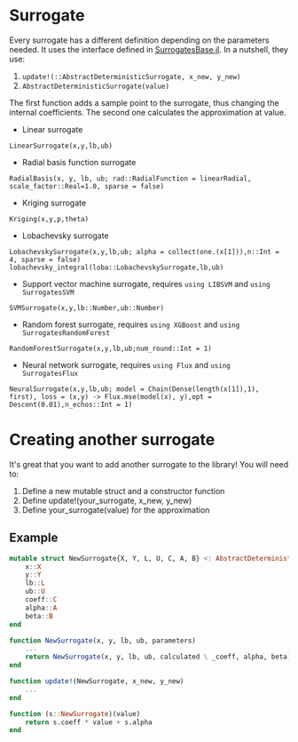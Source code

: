 # Surrogate

Every surrogate has a different definition depending on the parameters needed. It uses the interface defined in [SurrogatesBase.jl](https://github.com/SciML/SurrogatesBase.jl). In a nutshell, they use:

 1. `update!(::AbstractDeterministicSurrogate, x_new, y_new)`
 2. `AbstractDeterministicSurrogate(value)`

The first function adds a sample point to the surrogate, thus changing the internal coefficients. The second one calculates the approximation at value.

  - Linear surrogate

```@docs
LinearSurrogate(x,y,lb,ub)
```

  - Radial basis function surrogate

```@docs
RadialBasis(x, y, lb, ub; rad::RadialFunction = linearRadial, scale_factor::Real=1.0, sparse = false)
```

  - Kriging surrogate

```@docs
Kriging(x,y,p,theta)
```

  - Lobachevsky surrogate

```@docs
LobachevskySurrogate(x,y,lb,ub; alpha = collect(one.(x[1])),n::Int = 4, sparse = false)
lobachevsky_integral(loba::LobachevskySurrogate,lb,ub)
```

  - Support vector machine surrogate, requires `using LIBSVM` and `using SurrogatesSVM`

```
SVMSurrogate(x,y,lb::Number,ub::Number)
```

  - Random forest surrogate, requires `using XGBoost` and `using SurrogatesRandomForest`

```
RandomForestSurrogate(x,y,lb,ub;num_round::Int = 1)
```

  - Neural network surrogate, requires `using Flux` and `using SurrogatesFlux`

```
NeuralSurrogate(x,y,lb,ub; model = Chain(Dense(length(x[1]),1), first), loss = (x,y) -> Flux.mse(model(x), y),opt = Descent(0.01),n_echos::Int = 1)
```

# Creating another surrogate

It's great that you want to add another surrogate to the library!
You will need to:

 1. Define a new mutable struct and a constructor function
 2. Define update!(your\_surrogate, x\_new, y\_new)
 3. Define your\_surrogate(value) for the approximation

## Example

```julia
mutable struct NewSurrogate{X, Y, L, U, C, A, B} <: AbstractDeterministicSurrogate
    x::X
    y::Y
    lb::L
    ub::U
    coeff::C
    alpha::A
    beta::B
end

function NewSurrogate(x, y, lb, ub, parameters)
    ...
    return NewSurrogate(x, y, lb, ub, calculated \ _coeff, alpha, beta)
end

function update!(NewSurrogate, x_new, y_new)
    ...
end

function (s::NewSurrogate)(value)
    return s.coeff * value + s.alpha
end
```
